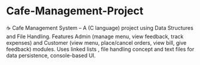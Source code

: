 # Cafe-Management-Project
☕ Cafe Management System – A (C language) project using Data Structures and File Handling. Features Admin (manage menu, view feedback, track expenses) and Customer (view menu, place/cancel orders, view bill, give feedback) modules. Uses linked lists , file handling concept and text files for data persistence, console-based UI.
